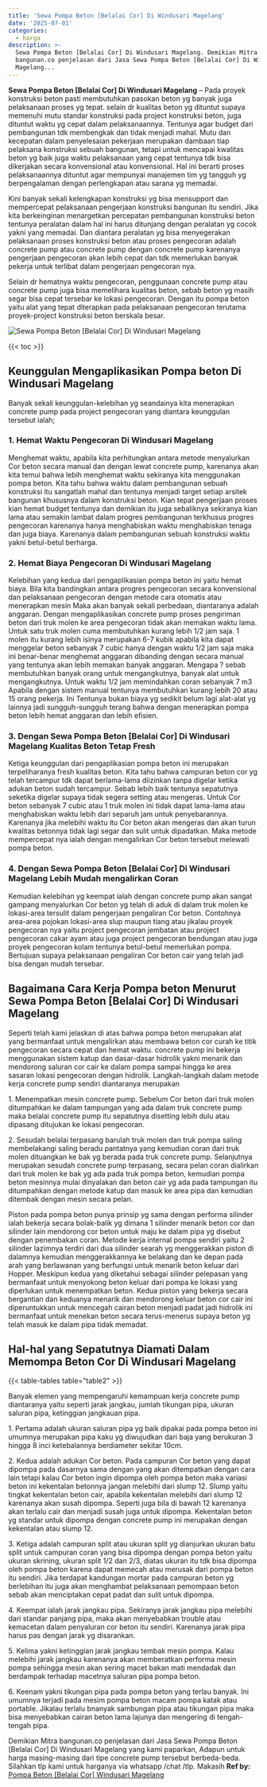 ```yaml
---
title: 'Sewa Pompa Beton [Belalai Cor] Di Windusari Magelang'
date: '2025-07-01'
categories:
  - harga
description: >-
  Sewa Pompa Beton [Belalai Cor] Di Windusari Magelang. Demikian Mitra
  bangunan.co penjelasan dari Jasa Sewa Pompa Beton [Belalai Cor] Di Windusari
  Magelang...
---
```


**Sewa Pompa Beton \[Belalai Cor\] Di Windusari Magelang** – Pada proyek konstruksi beton pasti membutuhkan pasokan beton yg banyak juga pelaksanaan proses yg tepat. selain dr kualitas beton yg dituntut supaya memenuhi mutu standar konstruksi pada project konstruksi beton, juga dituntut waktu yg cepat dalam pelaksanaannya. Tentunya agar budget dari pembangunan tdk membengkak dan tidak menjadi mahal. Mutu dan kecepatan dalam penyelesaian pekerjaan merupakan dambaan tiap pelaksana konstruksi sebuah bangunan, tetapi untuk mencapai kwalitas beton yg baik juga waktu pelaksanaan yang cepat tentunya tdk bisa dikerjakan secara konvensional atau konvensional. Hal ini berarti proses pelaksanaannya dituntut agar mempunyai manajemen tim yg tangguh yg berpengalaman dengan perlengkapan atau sarana yg memadai.

Kini banyak sekali kelengkapan konstruksi yg bisa mensupport dan mempercepat pelaksanaan pengerjaan konstruksi bangunan itu sendiri. Jika kita berkeinginan menargetkan percepatan pembangunan konstruksi beton tentunya peralatan dalam hal ini harus ditunjang dengan peralatan yg cocok yakni yang memadai. Dan diantara peralatan yg bisa menyegerakan pelaksanaan proses konstruksi beton atau proses pengecoran adalah concrete pump atau concrete pump dengan concrete pump karenanya pengerjaan pengecoran akan lebih cepat dan tdk memerlukan banyak pekerja untuk terlibat dalam pengerjaan pengecoran nya.

Selain dr hematnya waktu pengecoran, penggunaan concrete pump atau concrete pump juga bisa memelihara kualitas beton, sebab beton yg masih segar bisa cepat tersebar ke lokasi pengecoran. Dengan itu pompa beton yaitu alat yang tepat diterapkan pada pelaksanaan pengecoran terutama proyek-project konstruksi beton berskala besar.

![Sewa Pompa Beton [Belalai Cor] Di Windusari Magelang](/images/sewa-concrete-pump-32.png)

{{< toc >}}

## Keunggulan Mengaplikasikan Pompa beton Di Windusari Magelang

Banyak sekali keunggulan-kelebihan yg seandainya kita menerapkan concrete pump pada project pengecoran yang diantara keunggulan tersebut ialah;

### 1\. Hemat Waktu Pengecoran Di Windusari Magelang

Menghemat waktu, apabila kita perhitungkan antara metode menyalurkan Cor beton secara manual dan dengan lewat concrete pump, karenanya akan kita temui bahwa lebih menghemat waktu sekiranya kita menggunakan pompa beton. Kita tahu bahwa waktu dalam pembangunan sebuah konstruksi itu sangatlah mahal dan tentunya menjadi target setiap arsitek bangunan khususnya dalam konstruksi beton. Kian tepat pengerjaan proses kian hemat budget tentunya dan demikian itu juga sebaliknya sekiranya kian lama atau semakin lambat dalam progres pembangunan terkhusus progres pengecoran karenanya hanya menghabiskan waktu menghabiskan tenaga dan juga biaya. Karenanya dalam pembangunan sebuah konstruksi waktu yakni betul-betul berharga.

### 2\. Hemat Biaya Pengecoran Di Windusari Magelang

Kelebihan yang kedua dari pengaplikasian pompa beton ini yaitu hemat biaya. Bila kita bandingkan antara progres pengecoran secara konvensional dan pelaksanaan pengecoran dengan metode cara otomatis atau menerapkan mesin Maka akan banyak sekali perbedaan, diantaranya adalah anggaran. Dengan mengaplikasikan concrete pump proses pengiriman beton dari truk molen ke area pengecoran tidak akan memakan waktu lama. Untuk satu truk molen cuma membutuhkan kurang lebih 1/2 jam saja. 1 molen itu kurang lebih isinya merupakan 6-7 kubik apabila kita dapat menggelar beton sebanyak 7 cubic hanya dengan waktu 1/2 jam saja maka ini benar-benar menghemat anggaran dibanding dengan secara manual yang tentunya akan lebih memakan banyak anggaran. Mengapa ? sebab membutuhkan banyak orang untuk mengangkutnya, banyak alat untuk mengangkutnya. Untuk waktu 1/2 jam memindahkan coran sebanyak 7 m3 Apabila dengan sistem manual tentunya membutuhkan kurang lebih 20 atau 15 orang pekerja. Ini Tentunya bukan biaya yg sedikit belum lagi alat-alat yg lainnya jadi sungguh-sungguh terang bahwa dengan menerapkan pompa beton lebih hemat anggaran dan lebih efisien.

### 3\. Dengan Sewa Pompa Beton \[Belalai Cor\] Di Windusari Magelang Kualitas Beton Tetap Fresh

Ketiga keunggulan dari pengaplikasian pompa beton ini merupakan terpeliharanya fresh kualitas beton. Kita tahu bahwa campuran beton cor yg telah tercampur tdk dapat berlama-lama diizinkan tanpa digelar ketika adukan beton sudah tercampur. Sebab lebih baik tentunya sepatutnya seketika digelar supaya tidak segera setting atau mengeras. Untuk Cor beton sebanyak 7 cubic atau 1 truk molen ini tidak dapat lama-lama atau menghabiskan waktu lebih dari separuh jam untuk penyebarannya. Karenanya jika melebihi waktu itu Cor beton akan mengeras dan akan turun kwalitas betonnya tidak lagi segar dan sulit untuk dipadatkan. Maka metode mempercepat nya ialah dengan mengalirkan Cor beton tersebut melewati pompa beton.

### 4\. Dengan Sewa Pompa Beton \[Belalai Cor\] Di Windusari Magelang Lebih Mudah mengalirkan Coran

Kemudian kelebihan yg keempat ialah dengan concrete pump akan sangat gampang menyalurkan Cor beton yg telah di aduk di dalam truk molen ke lokasi-area tersulit dalam pengerjaan pengaliran Cor beton. Contohnya area-area pojokan lokasi-area slup maupun tiang atau jikalau proyek pengecoran nya yaitu project pengecoran jembatan atau project pengecoran cakar ayam atau juga project pengecoran bendungan atau juga proyek pengecoran kolam tentunya betul-betul memerlukan pompa. Bertujuan supaya pelaksanaan pengaliran Cor beton cair yang telah jadi bisa dengan mudah tersebar.

## Bagaimana Cara Kerja Pompa beton Menurut Sewa Pompa Beton \[Belalai Cor\] Di Windusari Magelang

Seperti telah kami jelaskan di atas bahwa pompa beton merupakan alat yang bermanfaat untuk mengalirkan atau membawa beton cor curah ke titik pengecoran secara cepat dan hemat waktu. concrete pump ini bekerja menggunakan sistem katup dan dasar-dasar hidrolik yakni menarik dan mendorong saluran cor cair ke dalam pompa sampai hingga ke area sasaran lokasi pengecoran dengan hidrolik. Langkah-langkah dalam metode kerja concrete pump sendiri diantaranya merupakan

1\. Menempatkan mesin concrete pump. Sebelum Cor beton dari truk molen ditumpahkan ke dalam tampungan yang ada dalam truk concrete pump maka belalai concrete pump itu sepatutnya disetting lebih dulu atau dipasang ditujukan ke lokasi pengecoran.

2\. Sesudah belalai terpasang barulah truk molen dan truk pompa saling membelakangi saling beradu pantatnya yang kemudian coran dari truk molen dituangkan ke bak yg berada pada truk concrete pump. Selanjutnya merupakan sesudah concrete pump terpasang, secara pelan coran dialirkan dari truk molen ke bak yg ada pada truk pompa beton, kemudian pompa beton mesinnya mulai dinyalakan dan beton cair yg ada pada tampungan itu ditumpahkan dengan metode katup dan masuk ke area pipa dan kemudian ditembak dengan mesin secara pelan.

Piston pada pompa beton punya prinsip yg sama dengan performa silinder ialah bekerja secara bolak-balik yg dimana 1 silinder menarik beton cor dan silinder lain mendorong cor beton untuk maju ke dalam pipa yg disebut dengan penembakan coran. Metode kerja internal pompa sendiri yaitu 2 silinder lazimnya terdiri dari dua silinder searah yg menggerakkan piston di dalamnya kemudian menggerakkannya ke belakang dan ke depan pada arah yang berlawanan yang berfungsi untuk menarik beton keluar dari Hopper. Meskipun kedua yang diketahui sebagai silinder pelepasan yang bermanfaat untuk menyokong beton keluar dari pompa ke lokasi yang diperlukan untuk menempatkan beton. Kedua piston yang bekerja secara bergantian dan keduanya menarik dan mendorong keluar beton cor cair ini diperuntukkan untuk mencegah cairan beton menjadi padat jadi hidrolik ini bermanfaat untuk menekan beton secara terus-menerus supaya beton yg telah masuk ke dalam pipa tidak memadat.

## Hal-hal yang Sepatutnya Diamati Dalam Memompa Beton Cor Di Windusari Magelang

{{< table-tables table="table2" >}}

Banyak elemen yang mempengaruhi kemampuan kerja concrete pump diantaranya yaitu seperti jarak jangkau, jumlah tikungan pipa, ukuran saluran pipa, ketinggian jangkauan pipa.

1\. Pertama adalah ukuran saluran pipa yg baik dipakai pada pompa beton ini umumnya merupakan pipa kaku yg diwujudkan dari baja yang berukuran 3 hingga 8 inci ketebalannya berdiameter sekitar 10cm.

2\. Kedua adalah adukan Cor beton. Pada campuran Cor beton yang dapat dipompa pada dasarnya sama dengan yang akan ditempatkan dengan cara lain tetapi kalau Cor beton ingin dipompa oleh pompa beton maka variasi beton ini kekentalan betonnya jangan melebihi dari slump 12. Slump yaitu tingkat kekentalan beton cair, apabila kekentalan melebihi dari slump 12 karenanya akan susah dipompa. Seperti juga bila di bawah 12 karenanya akan terlalu cair dan menjadi susah juga untuk dipompa. Kekentalan beton yg standar untuk dipompa dengan concrete pump ini merupakan dengan kekentalan atau slump 12.

3\. Ketiga adalah campuran split atau ukuran split yg dianjurkan ukuran batu split untuk campuran coran yang bisa dipompa dengan pompa beton yaitu ukuran skrining, ukuran split 1/2 dan 2/3, diatas ukuran itu tdk bisa dipompa oleh pompa beton karena dapat memecah atau merusak dari pompa beton itu sendiri. Jika terdapat kandungan mortar pada campuran beton yg berlebihan itu juga akan menghambat pelaksanaan pemompaan beton sebab akan menciptakan cepat padat dan sulit untuk dipompa.

4\. Keempat ialah jarak jangkau pipa. Sekiranya jarak jangkau pipa melebihi dari standar panjang pipa, maka akan menyebabkan trouble atau kemacetan dalam penyaluran cor beton itu sendiri. Karenanya jarak pipa harus pas dengan jarak yg disarankan.

5\. Kelima yakni ketinggian jarak jangkau tembak mesin pompa. Kalau melebihi jarak jangkau karenanya akan memberatkan performa mesin pompa sehingga mesin akan sering macet bakan mati mendadak dan berdampak terhadap macetnya saluran pipa pompa beton.

6\. Keenam yakni tikungan pipa pada pompa beton yang terlau banyak. Ini umumnya terjadi pada mesim pompa beton macam pompa katak atau portable. Jikalau terlalu bnanyak sambungan pipa atau tikungan pipa maka bisa menyebabkan cairan beton lama lajunya dan mengering di tengah-tengah pipa.

Demikian Mitra bangunan.co penjelasan dari Jasa Sewa Pompa Beton \[Belalai Cor\] Di Windusari Magelang yang kami paparkan, Adapun untuk harga masing-masing dari tipe concrete pump tersebut berbeda-beda. Silahkan tlp kami untuk harganya via whatsapp /chat /tlp. Makasih
**Ref by:** [Pompa Beton [Belalai Cor] Windusari Magelang](https://id.wikipedia.org/wiki/Pompa)
